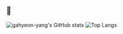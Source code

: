 ## 👋

<!--
**gahyeon-yang/gahyeon-yang** is a ✨ _special_ ✨ repository because its `README.md` (this file) appears on your GitHub profile.

Here are some ideas to get you started:

- 🔭 I’m currently working on ...
- 🌱 I’m currently learning ...
- 👯 I’m looking to collaborate on ...
- 🤔 I’m looking for help with ...
- 💬 Ask me about ...
- 📫 How to reach me: ...
- 😄 Pronouns: ...
- ⚡ Fun fact: ...
-->

![gahyeon-yang's GitHub stats](https://github-readme-stats.vercel.app/api?username=gahyeon-yang&show_icons=true&theme=dracula)
![Top Langs](https://github-readme-stats.vercel.app/api/top-langs/?username=gahyeon-yang&layout=compact&theme=dracula)
